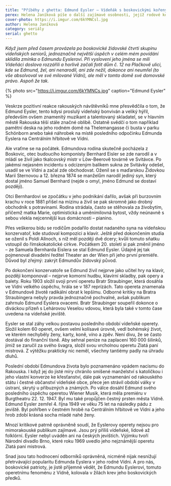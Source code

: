 ```yaml
---
title: "Příběhy z ghetta: Edmund Eysler – Vídeňák s boskovickými kořeny"
perex: Helena Janíková píše o další zajímavé osobnosti, jejíž rodové kořeny vedou do boskovického ghetta. Tentokrát je to proslulý vídeňský bonviván a především talentovaný skladatel Edmund Eysler.
cover-photo: https://i.imgur.com/6kYMNCsl.jpg
author: Helena Janíková
category: seriály
serial: ghetto
---
```


*Když jsem před časem provázela po boskovické židovské čtvrti skupinu vídeňských seniorů, jednoznačně největší úspěch v celém mém povídání sklidila zmínka o Edmundu Eyslerovi. Při vyslovení jeho jména se milí Vídeňáci doslova rozzářili a horlivě začali fotit dům č. 12 na Plačkově ulici, kde se Edmund, žel, ani nenarodil, ani zde nežil, dokonce ani neumřel (to vše absolvoval ve své milované Vídni), ale měl v tomto domě své domovské právo. Aspoň že tak.*

{% photo src="https://i.imgur.com/6kYMNCs.jpg" caption="Edmund Eysler" %}

Veskrze pozitivní reakce rakouských návštěvníků mne přesvědčila o tom, že Edmund Eysler, tento kdysi proslulý vídeňský bonviván a veliký hýřil, především ovšem znamenitý muzikant a talentovaný skladatel, se v hlavním městě Rakouska těší stále značné oblibě. Ostatně svědčí o tom například pamětní deska na jeho rodném domě na Thelemangasse či busta v parku Schönborn anebo také náhrobek na místě posledního odpočinku Edmunda Eyslera na Centrálním hřbitově ve Vídni.

Ale vraťme se na počátek. Edmundova rodina skutečně pocházela z Boskovic, otec budoucího komponisty Bernhard Eisler se zde narodil a v mládí se živil jako tkalcovský mistr v Löw-Beerově továrně ve Svitávce. Po jakémsi nejasném incidentu s odcizeným balíkem sukna ze Svitávky odešel, usadil se ve Vídni a začal zde obchodovat. Oženil se s maďarskou Židovkou Marií Sternovou a 12. března 1874 se manželům narodil jediný syn, který dostal jméno Samuel Bernhard (nejde o omyl, jméno Edmund se dostaví později). 

Otci Bernhardovi se zpočátku v jeho podnikání dařilo, avšak při burzovním krachu v roce 1881 přišel na mizinu a živil se pak skromně jako drobný obchodník s potravinami. Rodina strádala, často se stěhovala za živobytím, přičemž matka Marie, optimistická a uměnímilovná bytost, vždy neúnavně s sebou vlekla nejcennější kus domácnosti – pianino.

Přes veškerou bídu se rodičům podařilo dostat nadaného syna na vídeňskou konzervatoř, kde studoval kompozici a klavír. Ještě před dokončením studia se oženil s Poldi Allnoch, s níž měl později dvě dcery; kvůli tomuto sňatku vstoupil do římskokatolické církve. Počátkem 20. století si pak změnil jméno – ze Samuela Bernharda Eislera se stal Edmund Eysler. Údajně jej tak pojmenoval divadelní ředitel Theater an der Wien při jeho první premiéře. Důvod byl zřejmý: zakrýt Edmundův židovský původ.

Po dokončení konzervatoře se Edmund živil nejprve jako učitel hry na klavír, později komponoval – nejprve komorní hudbu, klavírní skladby, pak opery a balety. Roku 1903 složil svoji první operetu Bratr Straubinger, která dosáhla ve Vídni velkého úspěchu, hrála se v 187 reprízách. Tato opereta znamenala v Edmundově životě radikální obrat k lepšímu. Odborné kritiky na Bratra Straubingera nebyly pravda jednoznačně pochvalné, avšak publikum zahrnulo Edmund Eyslera ovacemi. Bratr Straubinger soupeřil dokonce o diváckou přízeň s Lehárovou Veselou vdovou, která byla také v tomto čase uvedena na vídeňské jeviště.

Eysler se stal záhy velkou postavou posledního období vídeňské operety. Složil kolem 60 operet, ovšem velmi kolísavé úrovně, vedl bohémský život, ve kterém nechyběly ženy, karty, koně, víno a zpěv. Není divu, že se často dostával do finanční tísně. Aby sehnal peníze na zaplacení 160 000 šilinků, jimiž se zaručil za svého švagra, složil svou vrcholnou operetu Zlatá paní mistrová. Z výtěžku prakticky nic neměl, všechny tantiémy padly na úhradu dluhů.

Poslední období Edmundova života bylo poznamenáno vpádem nacismu do Rakouska. I když jej do jisté míry chránilo smíšené manželství s katoličkou i jeho vlastní konverze ke křesťanství, dále pak vyznamenání od rakouského státu i čestné občanství vídeňské obce, přece jen strávil období války v ústraní, skrytý u příbuzných a známých. Po válce dosáhl Edmund svého posledního úspěchu operetou Wiener Musik, která měla premiéru v Burgtheatru 22. 12. 1947. Byl mu také propůjčen čestný prsten města Vídně. Edmund Eysler zemřel 4. října 1949 ve věku 75 let na následky pádu z jeviště. Byl pohřben v čestném hrobě na Centrálním hřbitově ve Vídni a jeho hrob zdobí krásná socha mladé nahé ženy.

Mnozí kritikové patrně oprávněně soudí, že Eyslerovy operety nejsou pro mimorakouské publikum zajímavé. Jsou prý příliš vídeňské, lidové až folklórní. Eysler nebyl uváděn ani na českých jevištích. Výjimku tvoří Národní divadlo Brno, které roku 1969 uvedlo jeho nejznámější operetu Zlatá paní mistrová.

Snad jsou tato hodnocení odborníků oprávněná, nicméně nijak nesnižují přetrvávající popularitu Edmunda Eyslera v jeho rodné Vídni. A pro nás, boskovické patrioty, je jistě příjemné vědět, že Edmundu Eyslerovi, tomuto operetnímu fenoménu z Vídně, kolovala v žilách krev jeho boskovických předků.
